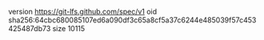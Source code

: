 version https://git-lfs.github.com/spec/v1
oid sha256:64cbc680085107ed6a090df3c65a8cf5a37c6244e485039f57c453425487db73
size 10115
